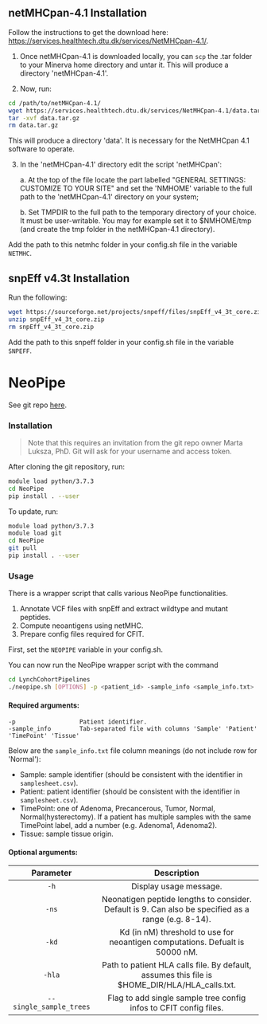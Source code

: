 
## netMHCpan-4.1 Installation

Follow the instructions to get the download here: https://services.healthtech.dtu.dk/services/NetMHCpan-4.1/.


1. Once netMHCpan-4.1 is downloaded locally, you can `scp` the .tar folder to your Minerva home directory and untar it. This will produce a directory 'netMHCpan-4.1'.

2. Now, run: 
```bash
cd /path/to/netMHCpan-4.1/
wget https://services.healthtech.dtu.dk/services/NetMHCpan-4.1/data.tar.gz
tar -xvf data.tar.gz
rm data.tar.gz
```
This will produce a directory 'data'.  It is necessary  for the NetMHCpan 4.1 software to operate.

3. In the 'netMHCpan-4.1' directory edit the script 'netMHCpan':
   
    a. At the top of the file  locate the part labelled  "GENERAL SETTINGS:
        CUSTOMIZE TO YOUR SITE"  and set  the 'NMHOME' variable  to the full
	    path to the 'netMHCpan-4.1' directory on your system;

    b. Set TMPDIR to the full path to the temporary directory of your choice. It must
        be user-writable. You may for example set it to $NMHOME/tmp (and create
        the tmp folder in the netMHCpan-4.1 directory).

Add the path to this netmhc folder in your config.sh file in the variable `NETMHC`.

## snpEff v4.3t Installation

Run the following:

```bash
wget https://sourceforge.net/projects/snpeff/files/snpEff_v4_3t_core.zip
unzip snpEff_v4_3t_core.zip
rm snpEff_v4_3t_core.zip
```

Add the path to this snpeff folder in your config.sh file in the variable `SNPEFF`.

# NeoPipe
See git repo [here](https://github.com/LukszaLab/NeoPipe/).

### Installation

> Note that this requires an invitation from the git repo owner Marta Luksza, PhD. 
> Git will ask for your username and access token.

After cloning the git repository, run:
```bash
module load python/3.7.3
cd NeoPipe
pip install . --user
```
To update, run:
```bash
module load python/3.7.3
module load git
cd NeoPipe
git pull
pip install . --user
```

### Usage 

There is a wrapper script that calls various NeoPipe functionalities.
1. Annotate VCF files with snpEff and extract wildtype and mutant peptides.
2. Compute neoantigens using netMHC.
3. Prepare config files required for CFIT.

First, set the `NEOPIPE` variable in your config.sh.

You can now run the NeoPipe wrapper script with the command    
```bash
cd LynchCohortPipelines
./neopipe.sh [OPTIONS] -p <patient_id> -sample_info <sample_info.txt>
```

#### Required arguments:
```
-p                  Patient identifier.
-sample_info        Tab-separated file with columns 'Sample' 'Patient' 'TimePoint' 'Tissue'
```

Below are the `sample_info.txt` file column meanings (do not include row for 'Normal'):
- Sample: sample identifier (should be consistent with the identifier in `samplesheet.csv`).
- Patient: patient identifier (should be consistent with the identifier in `samplesheet.csv`).
- TimePoint: one of Adenoma, Precancerous, Tumor, Normal, Normal(hysterectomy). If a patient has multiple samples with the same TimePoint label, add a number (e.g. Adenoma1, Adenoma2).
- Tissue: sample tissue origin.


#### Optional arguments:

| Parameter                 | Description   |	
| :----------------------------------------: | :------: |
| `-h` | Display usage message. |
| `-ns`| Neonatigen peptide lengths to consider. Default is 9. Can also be specified as a range (e.g. 8-14).
| `-kd` | Kd (in nM) threshold to use for neoantigen computations. Defualt is 50000 nM. |
| `-hla` | Path to patient HLA calls file. By default, assumes this file is $HOME_DIR/HLA/HLA_calls.txt.
| `--single_sample_trees` | Flag to add single sample tree config infos to CFIT config files. |




